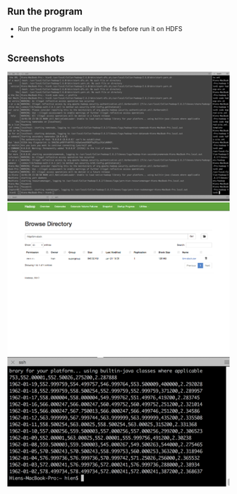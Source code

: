 ## Run the program
+ Run the programm locally in the fs before run it on HDFS
+ 






## Screenshots

<img src="./img/1.png">
<img src="./img/2.png">
<img src="./img/3.png">